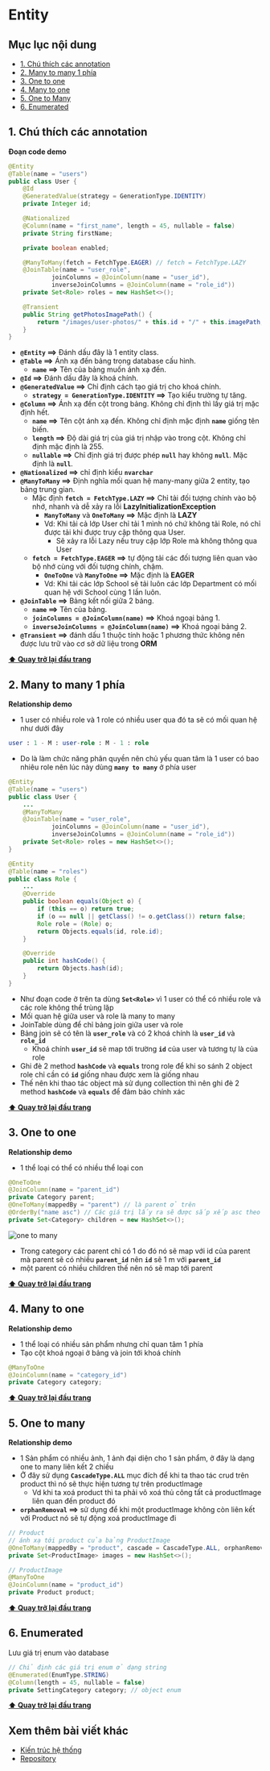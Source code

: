 # Entity

## Mục lục nội dung

- [1. Chú thích các annotation](#1-chú-thích-các-annotation)
- [2. Many to many 1 phía](#2-many-to-many-1-phía)
- [3. One to one](#3-one-to-one)
- [4. Many to one](#4-many-to-one)
- [5. One to Many](#5-one-to-many)
- [6. Enumerated](#6-enumerated)

## 1. Chú thích các annotation

**Đoạn code demo**

```java
@Entity
@Table(name = "users")
public class User {
    @Id
    @GeneratedValue(strategy = GenerationType.IDENTITY)
    private Integer id;

    @Nationalized
    @Column(name = "first_name", length = 45, nullable = false)
    private String firstName;

    private boolean enabled;

    @ManyToMany(fetch = FetchType.EAGER) // fetch = FetchType.LAZY
    @JoinTable(name = "user_role",
            joinColumns = @JoinColumn(name = "user_id"),
            inverseJoinColumns = @JoinColumn(name = "role_id"))
    private Set<Role> roles = new HashSet<>();

    @Transient
    public String getPhotosImagePath() {
        return "/images/user-photos/" + this.id + "/" + this.imagePath;
    }
}
```

- **`@Entity` ==>** Đánh dấu đây là 1 entity class.
- **`@Table` ==>** Ánh xạ đến bảng trong database cấu hình.
  - **`name` ==>** Tên của bảng muốn ánh xạ đến.
- **`@Id` ==>** Đánh dấu đây là khoá chính.
- **`@GeneratedValue` ==>** Chỉ định cách tạo giá trị cho khoá chính.
  - **`strategy = GenerationType.IDENTITY` ==>** Tạo kiểu trường tự tăng.
- **`@Column` ==>** Ánh xạ đến cột trong bảng. Không chỉ định thì lấy giá trị mặc định hết.
  - **`name` ==>** Tên cột ánh xạ đến. Không chỉ định mặc định **`name`** giống tên biến.
  - **`length` ==>** Độ dài giá trị của giá trị nhập vào trong cột. Không chỉ định mặc định là 255.
  - **`nullable` ==>** Chỉ định giá trị được phép **`null`** hay không **`null`**. Mặc định là **`null`**.
- **`@Nationalized` ==>** chỉ định kiểu **`nvarchar`**
- **`@ManyToMany` ==>** Định nghĩa mối quan hệ many-many giữa 2 entity, tạo bảng trung gian.
  - Mặc định **`fetch = FetchType.LAZY` ==>** Chỉ tải đối tượng chính vào bộ nhớ, nhanh và dễ xảy ra lỗi **LazyInitializationException**
    - **`ManyToMany`** và **`OneToMany` ==>** Mặc định là **LAZY**
    - Vd: Khi tải cả lớp User chỉ tải 1 mình nó chứ không tải Role, nó chỉ được tải khi được truy cập thông qua User.
      - Sẽ xảy ra lỗi Lazy nếu truy cập lớp Role mà không thông qua User
  - **`fetch = FetchType.EAGER` ==>** tự động tải các đối tượng liên quan vào bộ nhớ cùng với đối tượng chính, chậm.
    - **`OneToOne`** và **`ManyToOne` ==>** Mặc định là **EAGER**
    - Vd: Khi tải các lớp School sẽ tải luôn các lớp Department có mối quan hệ với School cùng 1 lần luôn.
- **`@JoinTable` ==>** Bảng kết nối giữa 2 bảng.
  - **`name` ==>** Tên của bảng.
  - **`joinColumns = @JoinColumn(name)` ==>** Khoá ngoại bảng 1.
  - **`inverseJoinColumns = @JoinColumn(name)` ==>** Khoá ngoại bảng 2.
- **`@Transient` ==>** đánh dấu 1 thuộc tính hoặc 1 phương thức không nên được lưu trữ vào cơ sở dữ liệu trong **ORM**

**[⬆ Quay trở lại đầu trang](#mục-lục-nội-dung)**

## 2. Many to many 1 phía

**Relationship demo**

- 1 user có nhiều role và 1 role có nhiều user qua đó ta sẽ có mối quan hệ như dưới đây

```sql
user : 1 - M : user-role : M - 1 : role
```

- Do là làm chức năng phân quyền nên chủ yếu quan tâm là 1 user có bao nhiêu role nên lúc này dùng **`many to many`** ở phía user

```java
@Entity
@Table(name = "users")
public class User {
    ...
    @ManyToMany
    @JoinTable(name = "user_role",
            joinColumns = @JoinColumn(name = "user_id"),
            inverseJoinColumns = @JoinColumn(name = "role_id"))
    private Set<Role> roles = new HashSet<>();
}

@Entity
@Table(name = "roles")
public class Role {
    ...
    @Override
    public boolean equals(Object o) {
        if (this == o) return true;
        if (o == null || getClass() != o.getClass()) return false;
        Role role = (Role) o;
        return Objects.equals(id, role.id);
    }

    @Override
    public int hashCode() {
        return Objects.hash(id);
    }
}
```

- Như đoạn code ở trên ta dùng **`Set<Role>`** vì 1 user có thể có nhiều role và các role không thể trùng lặp
- Mối quan hệ giữa user và role là many to many
- JoinTable dùng để chỉ bảng join giữa user và role
- Bảng join sẽ có tên là **`user_role`** và có 2 khoá chính là **`user_id`** và **`role_id`**
  - Khoá chính **`user_id`** sẽ map tới trường **`id`** của user và tương tự là của role
- Ghi đè 2 method **`hashCode`** và **`equals`** trong role để khi so sánh 2 object role chỉ cần có **`id`** giống nhau được xem là giống nhau
- Thế nên khi thao tác object mà sử dụng collection thì nên ghi đè 2 method **`hashCode`** và **`equals`** để đảm bảo chính xác

**[⬆ Quay trở lại đầu trang](#mục-lục-nội-dung)**

## 3. One to one

**Relationship demo**

- 1 thể loại có thể có nhiều thể loại con

```java
@OneToOne
@JoinColumn(name = "parent_id")
private Category parent;
@OneToMany(mappedBy = "parent") // là parent ở trên
@OrderBy("name asc") // Các giá trị lấy ra sẽ được sắp xếp asc theo name
private Set<Category> children = new HashSet<>();
```

![one to many](/assets/day3-one-to-many.jpg)

- Trong category các parent chỉ có 1 do đó nó sẽ map với id của parent mà parent sẽ có nhiều **`parent_id`** nên **`id`** sẽ 1 m với **`parent_id`**
- một parent có nhiều children thế nên nó sẽ map tới parent

**[⬆ Quay trở lại đầu trang](#mục-lục-nội-dung)**

## 4. Many to one

**Relationship demo**

- 1 thể loại có nhiều sản phẩm nhưng chỉ quan tâm 1 phía
- Tạo cột khoá ngoại ở bảng và join tới khoá chính

```java
@ManyToOne
@JoinColumn(name = "category_id")
private Category category;
```

**[⬆ Quay trở lại đầu trang](#mục-lục-nội-dung)**

## 5. One to many

**Relationship demo**

- 1 Sản phẩm có nhiều ảnh, 1 ảnh đại diện cho 1 sản phẩm, ở đây là dạng one to many liên kết 2 chiều
- Ở đây sử dụng **`CascadeType.ALL`** mục đích để khi ta thao tác crud trên product thì nó sẽ thực hiện tương tự trên productImage
  - Vd khi ta xoá product thì ta phải vô xoá thủ công tất cả productImage liên quan đến product đó
- **`orphanRemoval` ==>** sử dụng để khi một productImage không còn liên kết với Product nó sẽ tự động xoá productImage đi

```java
// Product
// ánh xạ tới product của bảng ProductImage
@OneToMany(mappedBy = "product", cascade = CascadeType.ALL, orphanRemoval = true)
private Set<ProductImage> images = new HashSet<>();

// ProductImage
@ManyToOne
@JoinColumn(name = "product_id")
private Product product;
```

**[⬆ Quay trở lại đầu trang](#mục-lục-nội-dung)**

## 6. Enumerated

Lưu giá trị enum vào database

```java
// Chỉ định các giá trị enum ở dạng string
@Enumerated(EnumType.STRING)
@Column(length = 45, nullable = false)
private SettingCategory category; // object enum
```

**[⬆ Quay trở lại đầu trang](#mục-lục-nội-dung)**

## Xem thêm bài viết khác

- [Kiến trúc hệ thống](Day002.md)
- [Repository](Day004.md)
